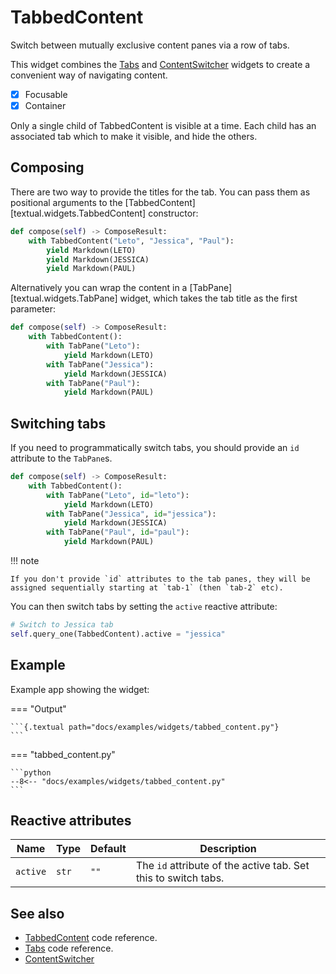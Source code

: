 # TabbedContent

Switch between mutually exclusive content panes via a row of tabs.

This widget combines the [Tabs](../widgets/tabs.md) and [ContentSwitcher](../widgets/content_switcher.md) widgets to create a convenient way of navigating content.

- [x] Focusable
- [x] Container

Only a single child of TabbedContent is visible at a time.
Each child has an associated tab which to make it visible, and hide the others.

## Composing

There are two way to provide the titles for the tab.
You can pass them as positional arguments to the [TabbedContent][textual.widgets.TabbedContent] constructor:

```python
def compose(self) -> ComposeResult:
    with TabbedContent("Leto", "Jessica", "Paul"):
        yield Markdown(LETO)
        yield Markdown(JESSICA)
        yield Markdown(PAUL)
```

Alternatively you can wrap the content in a [TabPane][textual.widgets.TabPane] widget, which takes the tab title as the first parameter:

```python
def compose(self) -> ComposeResult:
    with TabbedContent():
        with TabPane("Leto"):
            yield Markdown(LETO)
        with TabPane("Jessica"):
            yield Markdown(JESSICA)
        with TabPane("Paul"):
            yield Markdown(PAUL)
```

## Switching tabs

If you need to programmatically switch tabs, you should provide an `id` attribute to the `TabPane`s.

```python
def compose(self) -> ComposeResult:
    with TabbedContent():
        with TabPane("Leto", id="leto"):
            yield Markdown(LETO)
        with TabPane("Jessica", id="jessica"):
            yield Markdown(JESSICA)
        with TabPane("Paul", id="paul"):
            yield Markdown(PAUL)
```

!!! note

    If you don't provide `id` attributes to the tab panes, they will be assigned sequentially starting at `tab-1` (then `tab-2` etc).

You can then switch tabs by setting the `active` reactive attribute:

```python
# Switch to Jessica tab
self.query_one(TabbedContent).active = "jessica"
```

## Example

Example app showing the widget:

=== "Output"

    ```{.textual path="docs/examples/widgets/tabbed_content.py"}
    ```

=== "tabbed_content.py"

    ```python
    --8<-- "docs/examples/widgets/tabbed_content.py"
    ```

## Reactive attributes

| Name     | Type  | Default | Description                                                    |
| -------- | ----- | ------- | -------------------------------------------------------------- |
| `active` | `str` | `""`    | The `id` attribute of the active tab. Set this to switch tabs. |


## See also

- [TabbedContent](../api/tabbed_content.md) code reference.
- [Tabs](../api/tabs.md) code reference.
- [ContentSwitcher](../api/content_switcher.md)
